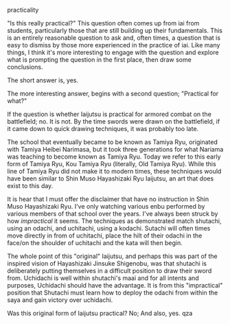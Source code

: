 practicality

"Is this really practical?" This question often comes up from iai from students, particularly those that are still building up their fundamentals. This is an entirely reasonable question to ask and, often times, a question that is easy to dismiss by those more experienced in the practice of iai. Like many things, I think it's more interesting to engage with the question and explore what is prompting the question in the first place, then draw some conclusions.

The short answer is, yes.

The more interesting answer, begins with a second question; "Practical for what?"

If the question is whether Iaijutsu is practical for armored combat on the battlefield; no. It is not. By the time swords were drawn on the battlefield, if it came down to quick drawing techniques, it was probably too late.

The school that eventually became to be known as Tamiya Ryu, originated with Tamiya Heibei Narimasa, but it took three generations for what Nariama was teaching to become known as Tamiya Ryu. Today we refer to this early form of Tamiya Ryu, Kou Tamiya Ryu (literally, Old Tamiya Ryu). While this line of Tamiya Ryu did not make it to modern times, these techniques would have been similar to Shin Muso Hayashizaki Ryu Iaijutsu, an art that does exist to this day.

It is hear that I must offer the disclaimer that have no instruction in Shin Muso Hayashizaki Ryu. I've only watching various enbu performed by various members of that school over the years. I've always been struck by how _impractical_ it seems. The techniques as demonstrated match shutachi, using an odachi, and uchitachi, using a kodachi. Sutachi will often times move directly in from of uchitachi, place the hilt of their odachi in the face/on the shoulder of uchitachi and the kata will then begin.

The whole point of this "original" Iaijutsu, and perhaps this was part of the inspired vision of Hayashizaki Jinsuke Shigenobu, was that shutachi is deliberately putting themselves in a difficult position to draw their sword from. Uchidachi is well within shutachi's maai and for all intents and purposes, Uchidachi should have the advantage. It is from this "impractical" position that Shutachi must learn how to deploy the odachi from within the saya and gain victory over uchidachi.

Was this original form of Iaijutsu practical? No; And also, yes.
qza
